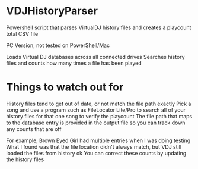 # VDJHistoryParser
Powershell script that parses VirtualDJ history files and creates a playcount total CSV file

PC Version, not tested on PowerShell/Mac

Loads Virtual DJ databases across all connected drives
Searches history files and counts how many times a file has been played

# Things to watch out for
History files tend to get out of date, or not match the file path exactly
Pick a song and use a program such as FileLocator Lite/Pro to search all of your history files for that one song to verify the playcount
The file path that maps to the database entry is provided in the output file so you can track down any counts that are off

For example, Brown Eyed Girl had multiple entries when I was doing testing
What I found was that the file location didn't always match, but VDJ still loaded the files from history ok
You can correct these counts by updating the history files
